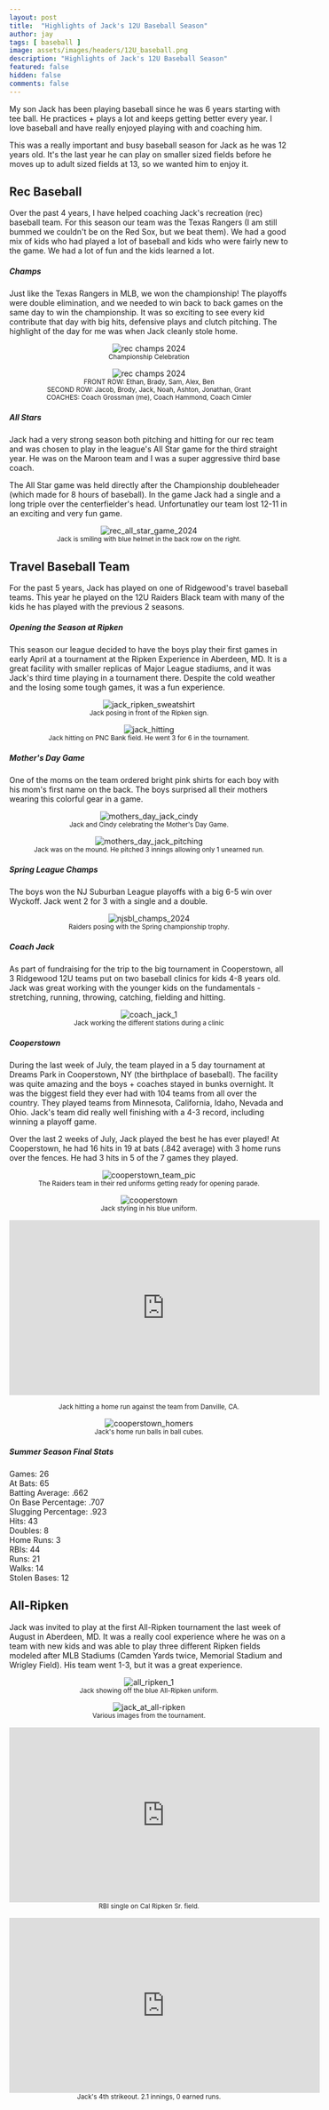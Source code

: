 ```yaml
---
layout: post
title:  "Highlights of Jack's 12U Baseball Season"
author: jay
tags: [ baseball ] 
image: assets/images/headers/12U_baseball.png
description: "Highlights of Jack's 12U Baseball Season"
featured: false
hidden: false
comments: false
---
```


<p>My son Jack has been playing baseball since he was 6 years starting with tee ball. He practices + plays a lot and keeps getting better every year. I love baseball and  have really enjoyed playing with and coaching him.</p>

<p>This was a really important and busy baseball season for Jack as he was 12 years old. It's the last year he can play on smaller sized fields before he moves up to adult sized fields at 13, so we wanted him to enjoy it.</p>

<h2>Rec Baseball</h2>

<p>Over the past 4 years, I have helped coaching Jack's recreation (rec) baseball team. For this season our team was the Texas Rangers (I am still bummed we couldn't be on the Red Sox, but we beat them). We had a good mix of kids who had played a lot of baseball and kids who were fairly new to the game. We had a lot of fun and the kids learned a lot.</p>

<h5>Champs</h5>

<p>Just like the Texas Rangers in MLB, we won the championship! The playoffs were double elimination, and we needed to win back to back games on the same day to win the championship. It was so exciting to see every kid contribute that day with big hits, defensive plays and clutch pitching. The highlight of the day for me was when Jack cleanly stole home.</p>

<p style="text-align: center;"><img src="{{ site.baseurl }}/assets/images/12u_baseball/rec_champs_2024_2.jpg" alt="rec champs 2024"  /><br/>
<small>Championship Celebration</small></p>

<p style="text-align: center;">
<img src="{{ site.baseurl }}/assets/images/12u_baseball/rec_champs_2024.jpg" alt="rec champs 2024"  /><br/>
<small>FRONT ROW: Ethan, Brady, Sam, Alex, Ben <br>
SECOND ROW: Jacob, Brody, Jack, Noah, Ashton, Jonathan, Grant<br>
COACHES: Coach Grossman (me), Coach Hammond, Coach Cimler</small></p>

<h5>All Stars</h5>

<p>Jack had a very strong season both pitching and hitting for our rec team and was chosen to play in the league's All Star game for the third straight year. He was on the Maroon team and I was a super aggressive third base coach.</p>

<p>The All Star game was held directly after the Championship doubleheader (which made for 8 hours of baseball). In the game Jack had a single and a long triple over the centerfielder's head. Unfortunatley our team lost 12-11 in an exciting and very fun game.</p>

<p style="text-align: center;"><img src="{{ site.baseurl }}/assets/images/12u_baseball/rec_all_star_game_2024.jpg" alt="rec_all_star_game_2024"  /><br/>
<small>Jack is smiling with blue helmet in the back row on the right.</small></p>

<h2>Travel Baseball Team</h2>

<p>For the past 5 years, Jack has played on one of Ridgewood's travel baseball teams. This year he played on the 12U Raiders Black team with many of the kids he has played with the previous 2 seasons.</p>

<h5>Opening the Season at Ripken</h5>

<p>This season our league decided to have the boys play their first games in early April at a tournament at the Ripken Experience in Aberdeen, MD. It is a great facility with smaller replicas of Major League stadiums, and it was Jack's third time playing in a tournament there. Despite the cold weather and the losing some tough games, it was a fun experience.</p>

<p style="text-align: center;"><img src="{{ site.baseurl }}/assets/images/12u_baseball/jack_ripken_sweatshirt.jpg" alt="jack_ripken_sweatshirt"  /><br/>
<small>Jack posing in front of the Ripken sign.</small></p>

<p style="text-align: center;"><img src="{{ site.baseurl }}/assets/images/12u_baseball/jack_hitting.jpg" alt="jack_hitting"  /><br/>
<small>Jack hitting on PNC Bank field. He went 3 for 6 in the tournament.</small></p>


<h5>Mother's Day Game</h5>

<p>One of the moms on the team ordered bright pink shirts for each boy with his mom's first name on the back. The boys surprised all their mothers wearing this colorful gear in a game.</p>

<p style="text-align: center;"><img src="{{ site.baseurl }}/assets/images/12u_baseball/mothers_day_jack_cindy.jpg" alt="mothers_day_jack_cindy"  /><br/>
<small>Jack and Cindy celebrating the Mother's Day Game.</small></p>

<p style="text-align: center;"><img src="{{ site.baseurl }}/assets/images/12u_baseball/mothers_day_jack_pitching.jpg" alt="mothers_day_jack_pitching"  /><br/>
<small>Jack was on the mound. He pitched 3 innings allowing only 1 unearned run.</small></p>

<h5>Spring League Champs</h5>

<p>The boys won the NJ Suburban League playoffs with a big 6-5 win over Wyckoff. Jack went 2 for 3 with a single and a double.</p>

<p style="text-align: center;"><img src="{{ site.baseurl }}/assets/images/12u_baseball/njsbl_champs_2024.jpg" alt="njsbl_champs_2024"  /><br/>
<small>Raiders posing with the Spring championship trophy.</small></p>

<h5>Coach Jack</h5>

<p>As part of fundraising for the trip to the big tournament in Cooperstown, all 3 Ridgewood 12U teams put on two baseball clinics for kids 4-8 years old. Jack was great working with the younger kids on the fundamentals - stretching, running, throwing, catching, fielding and hitting.</p>

<p style="text-align: center;"><img src="{{ site.baseurl }}/assets/images/12u_baseball/coach_jack.jpg" alt="coach_jack_1"  /><br/>
<small>Jack working the different stations during a clinic</small></p>

<h5>Cooperstown</h5>

<p>During the last week of July, the team played in a 5 day tournament at Dreams Park in Cooperstown, NY (the birthplace of baseball). The facility was quite amazing and the boys + coaches stayed in bunks overnight. It was the biggest field they ever had with 104 teams from all over the country. They played teams from Minnesota, California, Idaho, Nevada and Ohio. Jack's team did really well finishing with a 4-3 record, including winning a playoff game.</p>

<p>Over the last 2 weeks of July, Jack played the best he has ever played! At Cooperstown, he had 16 hits in 19 at bats (.842 average) with 3 home runs over the fences. He had 3 hits in 5 of the 7 games they played.</p>

<p style="text-align: center;"><img src="{{ site.baseurl }}/assets/images/12u_baseball/cooperstown_team_pic.jpg" alt="cooperstown_team_pic"  /><br/>
<small>The Raiders team in their red uniforms getting ready for opening parade.</small></p>

<p style="text-align: center;"><img src="{{ site.baseurl }}/assets/images/12u_baseball/cooperstown_1.jpg" alt="cooperstown"  /><br/>
<small>Jack styling in his blue uniform.</small></p>

<p style="text-align: center;">
<iframe width="560" height="315" src="https://www.youtube.com/embed/7E-eeLjGMl8?si=DaW2o3nt0Qox5t4F" title="YouTube video player" frameborder="0" allow="accelerometer; autoplay; clipboard-write; encrypted-media; gyroscope; picture-in-picture; web-share" referrerpolicy="strict-origin-when-cross-origin" allowfullscreen></iframe>
<small><br>Jack hitting a home run against the team from Danville, CA.</small></p>

<p style="text-align: center;"><img src="{{ site.baseurl }}/assets/images/12u_baseball/cooperstown_homers.jpg" alt="cooperstown_homers"  /><br/>
<small>Jack's home run balls in ball cubes.</small></p>


<h5>Summer Season Final Stats</h5>

<p>
Games: 26<br>
At Bats: 65<br>
Batting Average: .662<br>
On Base Percentage: .707<br>
Slugging Percentage: .923<br>
Hits: 43<br>
Doubles: 8<br>
Home Runs: 3<br>
RBIs: 44<br>
Runs: 21<br>
Walks: 14<br>
Stolen Bases: 12
</p>

<h2>All-Ripken</h2>


<p>Jack was invited to play at the first All-Ripken tournament the last week of August in Aberdeen, MD. It was a really cool experience where he was on a team with new kids and was able to play three different Ripken fields modeled after MLB Stadiums (Camden Yards twice, Memorial Stadium and Wrigley Field). His team went 1-3, but it was a great experience.</p>


<p style="text-align: center;"><img src="{{ site.baseurl }}/assets/images/12u_baseball/all_ripken_1.jpg" alt="all_ripken_1"  /><br/>
<small>Jack showing off the blue All-Ripken uniform.</small></p>

<p style="text-align: center;"><img src="{{ site.baseurl }}/assets/images/12u_baseball/jack_at_all-ripken.jpg" alt="jack_at_all-ripken"  /><br/>
<small>Various images from the tournament.</small></p>





<p style="text-align: center;">
<iframe width="560" height="315" src="https://www.youtube.com/embed/5OEkKHKUOz8?si=djp5bbM71XaNtayR" title="YouTube video player" frameborder="0" allow="accelerometer; autoplay; clipboard-write; encrypted-media; gyroscope; picture-in-picture; web-share" referrerpolicy="strict-origin-when-cross-origin" allowfullscreen></iframe><br/>
<small>RBI single on Cal Ripken Sr. field.</small></p>

<p style="text-align: center;"><iframe width="560" height="315" src="https://www.youtube.com/embed/zXn8ORCi4II?si=n9Zzt4nLXW7x-MLj" title="YouTube video player" frameborder="0" allow="accelerometer; autoplay; clipboard-write; encrypted-media; gyroscope; picture-in-picture; web-share" referrerpolicy="strict-origin-when-cross-origin" allowfullscreen></iframe><br/>
<small>Jack's 4th strikeout. 2.1 innings, 0 earned runs.</small></p>